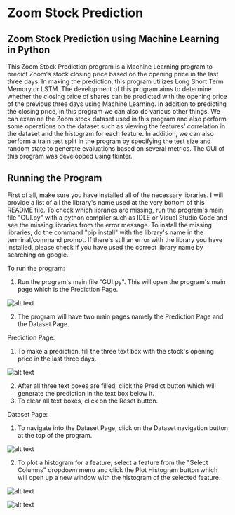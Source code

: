 # Zoom Stock Prediction
## Zoom Stock Prediction using Machine Learning in Python
This Zoom Stock Prediction program is a Machine Learning program to predict Zoom's stock closing price based on the opening price in the last three days. In making the prediction, this program utilizes Long Short Term Memory or LSTM. The development of this program aims to determine whether the closing price of shares can be predicted with the opening price of the previous three days using Machine Learning. In addition to predicting the closing price, in this program we can also do various other things. We can examine the Zoom stock dataset used in this program and also perform some operations on the dataset such as viewing the features' correlation in the dataset and the histogram for each feature. In addition, we can also perform a train test split in the program by specifying the test size and random state to generate evaluations based on several metrics. The GUI of this program was developped using tkinter.

## Running the Program
First of all, make sure you have installed all of the necessary libraries. I will provide a list of all the library's name used at the very bottom of this README file. To check which libraries are missing, run the program's main file "GUI.py" with a python compiler such as IDLE or Visual Studio Code and see the missing libraries from the error message. To install the missing libraries, do the command "pip install" with the library's name in the terminal/command prompt. If there's still an error with the library you have installed, please check if you have used the correct library name by searching on google. 

To run the program:
1. Run the program's main file "GUI.py". This will open the program's main page which is the Prediction Page.

![alt text](https://github.com/SebastianusRadhya/ZoomStockPrediction/blob/main/ss19.png?raw=true)

2. The program will have two main pages namely the Prediction Page and the Dataset Page.

Prediction Page:
1. To make a prediction, fill the three text box with the stock's opening price in the last three days.

![alt text](https://github.com/SebastianusRadhya/ZoomStockPrediction/blob/main/ss1.png?raw=true)

2. After all three text boxes are filled, click the Predict button which will generate the prediction in the text box below it.
3. To clear all text boxes, click on the Reset button.

Dataset Page:
1. To navigate into the Dataset Page, click on the Dataset navigation button at the top of the program.

![alt text](https://github.com/SebastianusRadhya/ZoomStockPrediction/blob/main/ss20.png?raw=true)

2. To plot a histogram for a feature, select a feature from the "Select Columns" dropdown menu and click the Plot Histogram button which will open up a new window with the histogram of the selected feature.

![alt text](https://github.com/SebastianusRadhya/ZoomStockPrediction/blob/main/ss10.png?raw=true)

![alt text](https://github.com/SebastianusRadhya/ZoomStockPrediction/blob/main/ss21.png?raw=true)
